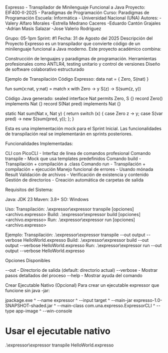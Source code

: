 Expresso - Transpilador de Minilenguaje Funcional a Java
Proyecto: EIF400-II-2025 - Paradigmas de Programación
Curso: Paradigmas de Programación
Escuela: Informática - Universidad Nacional (UNA)
Autores:
-Valery Alfaro Morales
-Estrella Medrano Caceres
-Eduardo Cantón Grajales
-Adrian Masis Salazar
-Jose Valerio Rodriguez

Grupo: 05-1pm
Sprint: #1
Fecha: 31 de Agosto del 2025
Descripción del Proyecto
Expresso es un transpilador que convierte código de un minilenguaje funcional a Java moderno. Este proyecto académico combina:

Construcción de lenguajes y paradigmas de programación.
Herramientas profesionales como ANTLR4, testing unitario y control de versiones
Diseño de software colaborativo estructurado


Ejemplo de Transpilación
Código Expresso:
data nat = {
    Zero,
    S(nat)
}

fun sum(x:nat, y:nat) = match x with
    Zero -> y
    S(z) -> S(sum(z, y))
	
	
	
Código Java generado:
sealed interface Nat permits Zero, S {}
record Zero() implements Nat {}
record S(Nat pred) implements Nat {}

static Nat sum(Nat x, Nat y) {
    return switch (x) {
        case Zero z -> y;
        case S(var pred) -> new S(sum(pred, y));
    };
}

Esta es una implementación mock para el Sprint Inicial. Las funcionalidades de transpilación real se implementarán en sprints posteriores.

Funcionalidades Implementadas:

CLI con PicoCLI - Interfaz de línea de comandos profesional
Comando transpile - Mock que usa templates predefinidos
Comando build - Transpilación + compilación a .class
Comando run - Transpilación + compilación + ejecución
Manejo funcional de errores - Usando mónada Result<T>
Validación de archivos - Verificación de existencia y contenido
Gestión de directorios - Creación automática de carpetas de salida

Requisitos del Sistema:

Java: JDK 23
Maven: 3.8+
SO: Windows


Uso:
Transpilación:
.\expressor\expressor transpile [opciones] <archivo.expresso>
Build:
.\expressor\expressor build [opciones] <archivo.expresso>
Run:
.\expressor\expressor run [opciones] <archivo.expresso>

Ejemplo:
Transpilación:
.\expressor\expressor transpile --out output --verbose HelloWorld.expresso
Build:
.\expressor\expressor build --out output --verbose HelloWorld.expresso
Run:
.\expressor\expressor run --out output --verbose HelloWorld.expresso

Opciones Disponibles

--out <directorio> - Directorio de salida (default: directorio actual)
--verbose - Mostrar pasos detallados del proceso
--help - Mostrar ayuda del comando


Crear Ejecutable Nativo (Opcional)
Para crear un ejecutable expressor que funcione sin java -jar:

jpackage.exe ^
  --name expressor ^
  --input target ^
  --main-jar expresso-1.0-SNAPSHOT-shaded.jar ^
  --main-class com.una.expresso.ExpressorCLI ^
  --type app-image ^
  --win-console


# Usar el ejecutable nativo
.\expressor\expressor transpile HelloWorld.expresso
